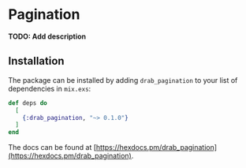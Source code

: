# Pagination

**TODO: Add description**

## Installation

The package can be installed by adding `drab_pagination` to your list of dependencies in `mix.exs`:

```elixir
def deps do
  [
    {:drab_pagination, "~> 0.1.0"}
  ]
end
```
The docs can be found at [https://hexdocs.pm/drab_pagination](https://hexdocs.pm/drab_pagination).

